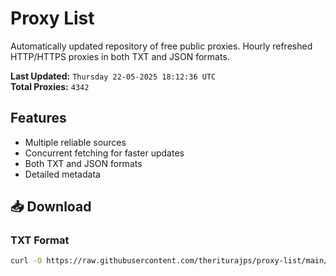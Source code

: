 # Proxy List

Automatically updated repository of free public proxies. Hourly refreshed HTTP/HTTPS proxies in both TXT and JSON formats.

**Last Updated:** `Thursday 22-05-2025 18:12:36 UTC`  
**Total Proxies:** `4342`

## Features
- Multiple reliable sources
- Concurrent fetching for faster updates
- Both TXT and JSON formats
- Detailed metadata

## 📥 Download

### TXT Format
```bash
curl -O https://raw.githubusercontent.com/theriturajps/proxy-list/main/proxies.txt